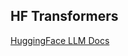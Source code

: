 ## HF Transformers

[HuggingFace LLM Docs](https://huggingface.co/docs/transformers/en/llm_tutorial)